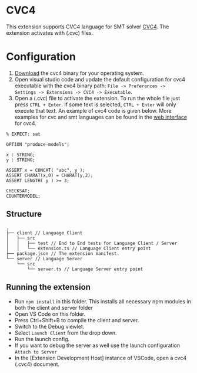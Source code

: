 # CVC4

This extension supports CVC4 language for SMT solver [CVC4](http://cvc4.cs.stanford.edu/web/). The extension activates with (.cvc) files. 

# Configuration

1. [Download](http://cvc4.cs.stanford.edu/downloads/) the cvc4 binary for your operating system.
2. Open visual studio code and update the default configuration for cvc4 executable with the cvc4 binary path: `File -> Preferences ->  Settings -> Extensions -> CVC4 -> Executable`. 
3. Open a (.cvc) file to activate the extension. To run the whole file just press `CTRL + Enter`. If some text is selected, `CTRL + Enter` will only execute that text. An example of cvc4 code is given below.  More examples for cvc and smt languages can be found in the [web interface](http://kind.cs.uiowa.edu:8080/cvc-app/#examples%2Fcvc%2Fstrings) for cvc4. 

 ```
 % EXPECT: sat

OPTION "produce-models";

x : STRING;
y : STRING;

ASSERT x = CONCAT( "abc", y );
ASSERT CHARAT(x,0) = CHARAT(y,2);
ASSERT LENGTH( y ) >= 3;

CHECKSAT;
COUNTERMODEL;
 ```

## Structure

```
.
├── client // Language Client
│   ├── src
│   │   ├── test // End to End tests for Language Client / Server
│   │   └── extension.ts // Language Client entry point
├── package.json // The extension manifest.
└── server // Language Server
    └── src
        └── server.ts // Language Server entry point
```

## Running the extension

- Run `npm install` in this folder. This installs all necessary npm modules in both the client and server folder
- Open VS Code on this folder.
- Press Ctrl+Shift+B to compile the client and server.
- Switch to the Debug viewlet.
- Select `Launch Client` from the drop down.
- Run the launch config.
- If you want to debug the server as well use the launch configuration `Attach to Server`
- In the [Extension Development Host] instance of VSCode, open a cvc4 (.cvc4) document.